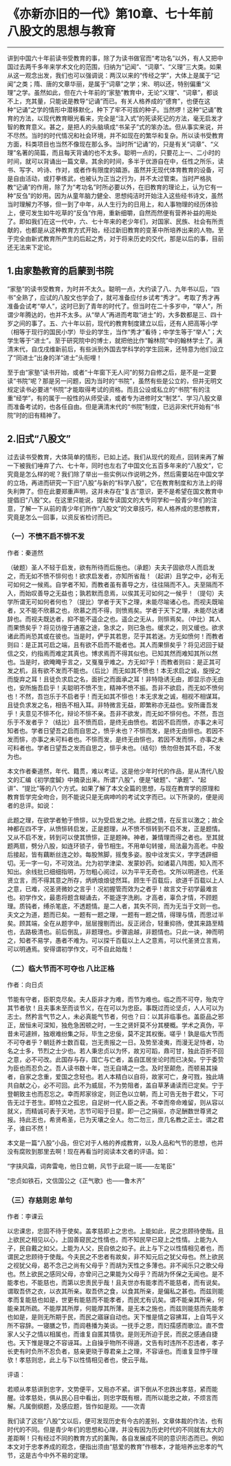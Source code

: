 # 《亦新亦旧的一代》第10章、七十年前八股文的思想与教育

------

讲到中国六十年前读书受教育的事，除了为读书做官而“考功名”以外，有人又把中国过去两千多年来学术文化的范围，归纳为“记闻”、“词章”、“义理”三大类。如果从这一观念出发，我们也可以强调说：两汉以来的“传经之学”，大体上是属于“记闻”之类；隋、唐的文章华丽，是属于“词章”之学；宋、明以还，特别偏重“义理”之学。虽然如此，但在六十年前的“家塾”教育中，无论“义理”、“词章”，都谈不上，充其量，只能说是教导“记诵”而已。有关人格养成的“德育”，也便在这种“记诵”之学的情形中潜移默化，种下了牢不可拔的种子。当然啰！这种“记诵”教育的方法，以现代教育眼光看来，完全是“注入式”的死读死记的方法，毫无启发才智的教育意义。甚之，是把人的头脑填成“书呆子”式的笨办法。但从事实来说，并不尽然。当时的时代情况和社会环境，并不如现在的繁华和复杂。所以读书受教育方面，科类项目也当然不像现在那么多。当时所“记诵”的，只是有关“词章”、“义理”名著的简篇，而且每天背诵的也不太多。聪明一点的，只要花上一、二小时的时间，就可以背诵出一篇文章。其余的时间，多半于优游自在中，任性之所乐，读书、写字、吟诗、作对，或者作有限度的嬉游。虽然并无现代体育教育的设备，可是自由活动，或打拳练武，也被认为正当之行为，并不太过管束。当时严格执教“记诵”的作用，除了为“考功名”时所必要以外，在旧教育的理论上，认为它有一种“反刍”的妙用。因为从童年脑力健全、思想纯洁时开始注入这些经书诗文，虽然当时理解力不够，但一到了中年，从人生行为的日用上，和人事物理的经历体验上，便可发生如牛吃草的“反刍”作用，重新细嚼，自然而然便有营养补益的用处了。即如我们在这一代中，六、七十年来的老少年们，对国家、民族、社会有所贡献的，也都是从这种教育方式开始，经过新旧教育的变革中所培养出来的人物。至于完全由新式教育所产生的后起之秀，对于将来历史的交代，那是以后的事，目前还无法来下定论。

## 1.由家塾教育的启蒙到书院

“家塾”的读书受教育，为时并不太久。聪明一点，大约读了八、九年书以后，“四书”全熟了，应试的八股文也学会了，就可准备应付乡试考“秀才”。考取了秀才再准备会试考“举人”，这时已到了青年的时代了。但当时在二十多岁中，“举人”，所谓少年腾达的，也并不太多。从“举人”再进而考取“进士”的，大多数都是三、四十岁之间的事了。五、六十年以前，现代的教育制度建立以后，还有人把高等小学（相等于现行的国民小学）毕业的学生，当作“秀才”看待；中学生等于“举人”；大学生等于“进士”。至于研究院中的博士，就把他比作“翰林院”中的翰林学士了。满清末代，自戊戌维新前后，有些派到外国去学科学的学生回来，还特意为他们设立了“同进士”出身的洋“进士”头衔哩！

至于由“家塾”读书开始，或者“十年窗下无人问”的努力自修之后，是不是一定要读“书院”呢？那是另一问题，因为当时的“书院”，虽然有些是公立的，但并无明文规定读书必要进“书院”才能取得考试的资格。而且公设或私立的“书院”有的注重“经学”，有的属于一般性的从师受读，或者专为进修时文“制艺”、学习八股文章而准备考试的，也各任自由。但是满清末代的“书院”制度，已远非宋代开始有“书院”时的旧有精神了。

## 2.旧式“八股文”

过去读书受教育，大体简单的情形，已如上述。我们从现代的观点，回转来再了解一下被我们唾弃了六、七十年，同时也左右了中国文化五百多年来的“八股文”，它究竟是怎么样的呢？我们除了举出一些实例以作说明之外，然后需要站在中国文学的立场，再进而研究一下旧“八股”与新的“科学八股”，它在教育制度和方法上的得失利弊了。但在此要郑重声明，这并未存在“复古”意识，更不是希望在国文教育中提倡旧“八股”文。在这里只能说，提起专读国文的大专同学和一般青少年们的注意，了解一下从前的青少年们所作“八股文”的文章技巧，和人格养成的思想教育，究竟是怎么一回事，以资反省检讨而已。

### （一）不愤不启不悱不发 　

作者：秦道然

（破题）圣人不轻于启发，欲有所待而后施也。（承题）夫夫子固欲尽人而启发之，而无如不愤不悱何也！欲求启发者，亦知所省哉！（起讲）且学之中，必有无可如何之一候焉。自学者不知，而教者虽有善导之方，往往隔而不入。夫至隔而不入，而始叹善导之无益也；孰若默而息焉，以俟其无可如何之一候乎！（提句）夫学所谓无可如何者何也？（提比）学者于天下之理，未能尽喻诸心也。而视夫既喻者，又不能不欣慕之也，欣慕之而不得，则愤焉矣。学者于天下之理，未能尽达诸辞也。而视夫既达者，抑不能不遥企之也。遥企之无从，则悱焉矣。（中比）其人而果愤矣乎？将见彷徨于通塞之途，急求之，则已急也。缓求之，则又缓也。欲求诸此而尚恐其或在彼也。当是时，俨乎其若思，茫乎其若迷。方无如愤何！而教者则曰：是正其可启之端，且有欲不启而不能者也。其人而果悱矣乎？将见迟回于疑信之交，约指焉而难定其真也。博求焉而不得其似也。已知其然而难知其所以然也。当是时，欲晻晻乎言之，又戛戛乎难之。方无如?乎！而教者则曰：是正其可发之机，且有欲不发而不能也。（后比）而无如其不愤也！本无求启之诚，旋授之而旋弃之耳！且徒负求启之名，面折之而面承之耳！非特隐诱无由，即显示亦无由也，安所施吾启乎！夫聪明不愤不生，精神不愤不振。吾非不欲启，而无如不愤何也！不然，吾岂乐于不启者乎！而无如其不悱也！本无求发之诚，相视不相谋耳。且徒负求发之名，相告不相入耳。非特微言无益，即繁称亦无益也。安所庸吾发乎！夫意见不悱不化，辩论不悱不亲。吾非不欲发，而无如不悱何也。不然，吾岂乐于不发者乎？（结比）且不愤而启，是终无由愤也。若因不启而愤，亦事之未可知者也。学者日望吾之启而自思之，愤乎未也？不悱而发，是终无由悱也。若因不发而悱，亦事之未可料者也。不悱而发，是终无由悱也，若因不发而悱，亦事之未可料者也。学者日望吾之发而自思之，悱乎未也。（结句）愤勿但咎其不启，不发为也。

本文作者秦道然，年代、籍贯，难以考证。这是他少年时代的作品，是从清代八股文的汇编《初学度鍼》中摘录出来。所谓“八股”，便是“破题”、“承题”、“起讲”、“提比”等的八个方式。如果了解了本文全篇的思想，与现在教育学的原理和教育哲学完全吻合，则不能说只是无病呻吟的考试文字而已。以下所录的，便是阅者的总评。如说：

此题之理，在欲学者勉于愤悱，以为受启发之地。此题之情，在反言以激之；故全神都在四不字，从愤悱转启发，正是题理，从不愤不悱转到不启不发，正是题情。又从不启不发，转到可以使其愤悱，正是题神。神者，兼情理而得之者也。至其就题两扇，劈分八股，如连环锁子，骨节相生。不用单句转接，局法最为高老。中股后接起，皆有藕断丝连之妙。每股煞脚，摇曳多姿。股中诠发实义，字字透辟细切。无一字一句，不可效法。允为初学津梁、发蒙妙药。如诸葛八阵图，知入而不知出。余线批已细细指明，万勿粗心阅过，以为平平无奇也。文所以明道也，代圣贤立言，而不得其意之所存，炳炳烺烺徒然耳。顾生千百载后，欲道千百载以上人之意，已难，况圣贤微妙之言乎！况初握管而效为之者乎！故言文于初学最难言也。初学作文，最患将题含糊诵去，不能逐字洗刷。才高者，辜负才情，不顾题理。质钝者，缚杀笔底，不透题情。是二人者，其失不同，而为无当于文则一也。夫文之为道，题而已矣。一题有一题之理，一题有一题之情，得理与情，而思过半矣。顾其端，全在从题字中，层层搜剔而出。反正闭合，轻重抑扬，使其来路至精也，去路极清也。前后倒乱，非题理也。步骤逾越，非题情也。只此一诀，神而明之，知者不易学，愚者不难为。可以探千百载以上人之意焉，可以代圣贤立言焉，可以明通焉。安得谓初学作文，可不自此始哉！

### （二）临大节而不可夺也 八比正格

作者：向日贞

节能有守者，臣职克尽矣。夫人臣非才为难，而节为难也。临之而不可夺，殆克守其节者欤！且夫事未至而谈节义，在在可以为忠臣。事既过而论坚贞，人人可以为志士。然矜言气节之人，未必真能气节者，何也？曰：以其非临事也。盖臣品之邪正，居恒未可深知，独危急困顿之时，一生之贤奸莫不分其梗概。学术之真伪，平昔未可遽辨，独艰难纷集之际，毕生之忠佞，莫不定其权衡。嗟乎！孰是临大节而不可夺者乎？朝廷养士数百载，岂无责报之一日。及势至凌夷，而漫无足恃者，功名之士多，节烈之士少也。若人秉忠贞以为怀，故刃可蹈，鼎可甘，独此百折不回之意，必不可改。此国存与存，国亡与亡者，盖自匡居坐论时而已决矣。宁于委贽为臣也而忍负之。吾人读书数十年，岂无自靖之一念。及时至颠危，而顿易其操者，自家之念重，爱国之念轻也。若人本精白以自将，故家可亡，身可戮，独此靖共自献之心，必不可回。此不为威屈，不为势阻者，盖自草茅诵读而已定矣。宁于登朝致主也而忍忘之。幸而邦家徐定，则正色以立朝，而上可告无咎于君父，下可告无过于苍生。即特立之孤忠，自足树一代人臣之表。不幸而帝命难留，则从容以就义，而精诚可表于天地，志节可昭于日星。即一己之捐驱，亦足酬数世尊贤之报。持此志也，希贤希圣，已为天壤之全人。勿二勿三，庶几名教之正士。谓之君子，谁曰不然！

本文是一篇“八股”小品，但它对于人格的养成教育，以及人品和气节的思想，也并没有腐败到那里去啊！现在再看当时阅读本文者的评语。如：

“字挟风霜，词奔雷电，他日立朝，风节于此窥一斑——左笔臣”

“忠贞如铁石，文信国公之《正气歌》也——鲁木齐”

### （三）存慈则忠 单句

作者：李课云

以忠课忠，忠固不待于使矣。盖孝慈即上之忠也。上能如此，民之忠顾待使哉。且上欲民之相见以心，上固善窥民之性情也，而不知民早已窥上之性情。上能为人子，民自戴之如父。上能为人父，民自依之如子。此上与下之以性情相见者也，而谓民之忠顾待于使哉。今夫民之不忠者有故矣，非不知元后之犹父母也。然上欲民之视犹父母，曷不念己之尚有父母乎？而胡为天性之多薄也。非不闻乐只之歌父母也。然上欲民之感同父母，亦曾问己之果能为父母乎？而胡为怀保之无闻也。是不能孝也，不能慈也，而第以忠责民乎哉！且夫世亦有能孝而不能慈者，而有说矣。谓取吾侪之衣，以衣其所亲。取吾侪之食，以食其所亲，是偏私之甚也。而兹则能孝而复能慈也如是，世更有能慈而不能孝者，而民尤有讥矣。谓不能亲其所亲，何能亲其所疏。不能厚其所厚，何能厚其所薄。是无本之施也，而兹则能慈而先能孝也如是，是则无所期于民，而民之寤寐自动也。天下惟是情之容拂耳，上自笃乎义所不容辞。一寝膳之节，而闾巷播为美谈。一抚手之恩，而妇孺感而歌泣。直不啻家人父子之情以相属也，而谁复自匿其情欤。是则无所迫于民，而民之感通自捷也。天下惟是理之不容诬耳。上自操乎物所不得遁，文告有时违所不忍违者，孝子长吏有时负所不忍负者，慈亲更晓于尊君亲上之理，不容诬也。而谁复显悖乎理欤！孝慈则忠，此上与下以性情相见者也，使云乎哉。

评语：

若顺从孝慈讲到忠字，文势便平，又局亦不紧。讲下倒从不忠跌出孝慈，紧而能醒。诠孝慈处，俱从民心目中看出，则忠字既有根，而所以能忠之故，不烦言而解。凡属倒纲题，及感应题，皆作如是观。——次青

我们读了这些“八股”文以后，便可发现历史有今古的差别，文章体裁的作法，也有时代的不同。但是青少年们的思想和心理，并没有因为历史时代的不同就有太大的差距啊！只有经过不同的教育方式的薰陶，各自发展成不同的意识形态而已。例如本文对于忠孝养成的观念，便指出须由“慈爱的教育”作根本，才能培养出忠孝的气节，这是古今中外不易的定理。